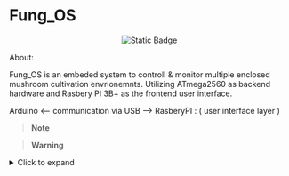 # Fung_OS
<p align="center">
<img alt="Static Badge" src="https://img.shields.io/badge/Buy_me_a_coffee-%5E__%5E-blue?link=https%3A%2F%2Fwww.buymeacoffee.com%2FStevenII">
</p>

About: 

Fung_OS is an embeded system to controll & monitor multiple enclosed mushroom cultivation envrionemnts. 
Utilizing ATmega2560 as backend hardware and Rasbery PI 3B+ as the frontend user interface.



Arduino   <-- communication via USB -->  RasberyPI : ( user interface layer ) 



> **Note**

> **Warning**


<details>
<summary> Click to expand </summary>
  
1. hidden a
2. hidden b

</details>
